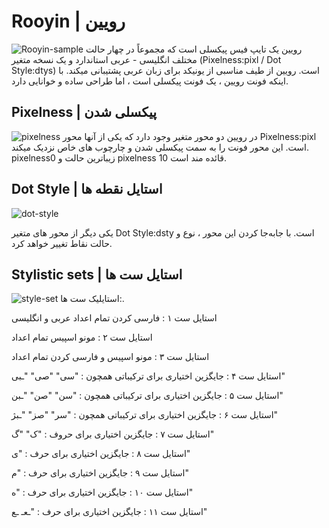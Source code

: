 # Rooyin | رویین
![Rooyin-sample](https://user-images.githubusercontent.com/100155793/187025829-c6bdaaf5-feba-4184-9b67-a9d9fdb83b2b.png)
رویین یک تایپ فیس پیکسلی است که مجموعاً در چهار حالت مختلف انگلیسی - عربی استاندارد و یک نسخه متغیر (Pixelness:pixl / Dot Style:dtys) است. رویین از طیف مناسبی از یونیکد برای زبان عربی پشتیبانی میکند. با اینکه فونت رویین ، یک فونت پیکسلی است ، اما طراحی ساده و خوانایی دارد.

## Pixelness | پیکسلی شدن
![pixelness](https://user-images.githubusercontent.com/100155793/187129941-df639be9-456d-470e-a667-963384bcd4d6.png)
در رویین دو محور متغیر وجود دارد که یکی از آنها محور Pixelness:pixl است. این محور فونت را به سمت پیکسلی شدن و چارچوب های خاص نزدیک میکند. pixelness0 زیباترین حالت و pixelness 10 قائده مند است.

## Dot Style | استایل نقطه ها
![dot-style](https://user-images.githubusercontent.com/100155793/187129881-441d5c68-d729-4fb8-be5e-f06483c6d561.png)

یکی دیگر از محور های متغیر Dot Style:dsty است. با جابه‌جا کردن این محور ، نوع و حالت نقاط تغییر خواهد کرد.

## Stylistic sets | استایل ست ها
![style-set](https://user-images.githubusercontent.com/100155793/187271941-0f3e5938-cc92-4d99-bd2c-cfd5c6231e7b.png)
استایلیک ست ها:.

استایل ست ۱ : فارسی کردن تمام اعداد عربی و انگلیسی

استایل ست ۲ : مونو اسپیس تمام اعداد

استایل ست ۳ : مونو اسپیس و فارسی کردن تمام اعداد

استایل ست ۴ : جایگزین اختیاری برای ترکیباتی همچون : "سی" "صی" "ـبی"

استایل ست ۵ : جایگزین اختیاری برای ترکیباتی همچون : "سن" "صن" "ـبن"

استایل ست ۶ : جایگزین اختیاری برای ترکیباتی همچون : "سر" "صز" "ـبژ"

استایل ست ۷ : جایگزین اختیاری برای حروف : "ک" "گ"

استایل ست ۸ : جایگزین اختیاری برای حرف : "ی"

استایل ست ۹ : جایگزین اختیاری برای حرف : "م"

استایل ست ۱۰ : جایگزین اختیاری برای حرف : "ه"

استایل ست ۱۱ : جایگزین اختیاری برای حرف : "ـعـ ـع"
